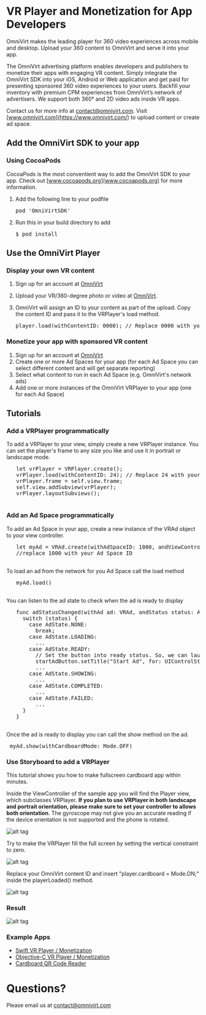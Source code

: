 # VR Player and Monetization for App Developers

OmniVirt makes the leading player for 360 video experiences across mobile and desktop. 
Upload your 360 content to OmniVirt and serve it into your app. 

The OmniVirt advertising platform enables developers and publishers to monetize their apps with engaging VR content.
Simply integrate the OmniVirt SDK into your iOS, Android or Web application and get paid for presenting sponsored 360 video experiences to your users. Backfill your inventory with premium CPM experiences from OmniVirt’s network of advertisers. We support both 360° and 2D video ads inside VR apps.

Contact us for more info at [contact@omnivirt.com](mailto:contact@omnivirt.com).
Visit [www.omnivirt.com](https://www.omnivirt.com/) to upload content or create ad space.


## Add the OmniVirt SDK to your app

### Using CocoaPods
CocoaPods is the most conventient way to add the OmniVirt SDK to your app.
Check out [www.cocoapods.org](www.cocoapods.org) for more information.

1. Add the following line to your podfile
   <pre>
   pod 'OmniVirtSDK'
   </pre>
2. Run this in your build directory to add 
   <pre>
   $ pod install
   </pre>


## Use the OmniVirt Player

### Display your own VR content
1. Sign up for an account at [OmniVirt](www.omnivirt.com)
2. Upload your VR/360-degree photo or video at [OmniVirt](https://www.omnivirt.com/).
3. OmniVirt will assign an ID to your content as part of the upload. Copy the content ID and pass it to the VRPlayer's load method.

   <pre>
   player.load(withContentID: 0000); // Replace 0000 with your Content ID.
   </pre>

### Monetize your app with sponsored VR content

1. Sign up for an account at [OmniVirt](www.omnivirt.com)
2. Create one or more Ad Spaces for your app (for each Ad Space you can select different content and will get separate reporting)
3. Select what content to run in each Ad Space (e.g. OmniVirt's network ads)
4. Add one or more instances of the OmniVirt VRPlayer to your app (one for each Ad Space)

## Tutorials
### Add a VRPlayer programmatically
To add a VRPlayer to your view, simply create a new VRPlayer instance. You can set the player's frame to any size you like and use it in portrait or landscape mode.
   <pre>
   let vrPlayer = VRPlayer.create();
   vrPlayer.load(withContentID: 24); // Replace 24 with your Content ID
   vrPlayer.frame = self.view.frame;
   self.view.addSubview(vrPlayer);
   vrPlayer.layoutSubviews();
   </pre>

### Add an Ad Space programmatically
To add an Ad Space in your app, create a new instance of the VRAd object to your view controller.
   <pre>
   let myAd = VRAd.create(withAdSpaceID: 1000, andViewController: self, andListener: self) 
   //replace 1000 with your Ad Space ID
   </pre>
To load an ad from the network for you Ad Space call the load method
   <pre>
   myAd.load()
   </pre>
You can listen to the ad state to check when the ad is ready to display
   <pre>
   func adStatusChanged(withAd ad: VRAd, andStatus status: AdState) {
     switch (status) {
       case AdState.NONE:
         break;
       case AdState.LOADING:
         ...
       case AdState.READY:
         // Set the button into ready status. So, we can launch the ad space.
         startAdButton.setTitle("Start Ad", for: UIControlState.normal);
         ...
       case AdState.SHOWING:
         ...
       case AdState.COMPLETED:
         ...
       case AdState.FAILED:
         ...
     }
   }
   </pre>
Once the ad is ready to display you can call the show method on the ad.
    <pre>
	myAd.show(withCardboardMode: Mode.OFF)
   </pre>
   
### Use Storyboard to add a VRPlayer

This tutorial shows you how to make fullscreen cardboard app within minutes.

Inside the ViewController of the sample app you will find the Player view, which subclasses VRPlayer. **If you plan to use VRPlayer in both landscape and portrait orientation, please make sure to set your controller to allows both orientation**. The gyroscope may not give you an accurate reading if the device orientation is not supported and the phone is rotated.

![alt tag](https://s3.amazonaws.com/adsoptimal-3dx-assets/manual_upload/wiki/step+1+-+Check+VRPlayer+View.png)

Try to make the VRPlayer fill the full screen by setting the vertical constraint to zero.

![alt tag](https://s3.amazonaws.com/adsoptimal-3dx-assets/manual_upload/wiki/step+2+-+Make+Player+fullscreen.png)

Replace your OmniVirt content ID and insert "player.cardboard = Mode.ON;" inside the playerLoaded() method.

![alt tag](https://s3.amazonaws.com/adsoptimal-3dx-assets/manual_upload/wiki/step+3+-+Turn+cardboard+mode+on.png)

### Result

![alt tag](https://s3.amazonaws.com/adsoptimal-3dx-assets/manual_upload/wiki/cardboard+output.png)

### Example Apps

- [Swift VR Player / Monetization](https://github.com/OmniVirt/iOS-VR-Example/tree/master/Examples/Swift/VRKitExample)
- [Objective-C VR Player / Monetization](https://github.com/OmniVirt/iOS-VR-Example/tree/master/Examples/Objective%20C/VRKitExample)
- [Cardboard QR Code Reader](https://github.com/OmniVirt/iOS-VR-Example/tree/master/Examples/Scan%20QR%20Code/VRKitExample)

# Questions?

Please email us at [contact@omnivirt.com](mailto:contact@omnivirt.com)
